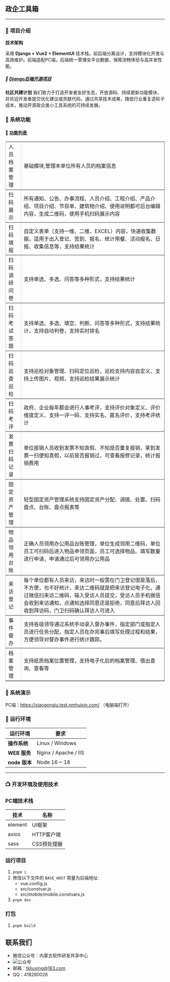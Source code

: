 ## 政企工具箱

---

### 📝 **项目介绍**

**技术架构**

采用 **Django + Vue2 + ElementUI** 技术栈，前后端分离设计，支持模块化开发与高效维护。前端适配PC端，后端统一管理全平台数据，保障流畅体验与高并发性能。
##### 🔗 <a href="https://github.com/tkliuxing/mps-backend" target="_blank">Django后端开源项目</a> 

**社区共建计划**
我们致力于打造开发者友好生态，开放源码、持续更新功能模块，并欢迎开发者提交优化建议或贡献代码。通过共享技术成果，降低行业重复造轮子成本，推动开源政企类小工具系统的可持续发展。

### 📖 系统功能   
#### 🔗 <a href="https://gongju.nmhuixin.com/h5.html#/" target="_blank">功能列表</a> 

<table data-v-40ca8107="" border="1" style="border-collapse: collapse; border-color: rgb(218, 218, 218);"><tbody data-v-40ca8107=""><tr data-v-40ca8107=""><td data-v-40ca8107="" class="left_column">人员档案管理<br data-v-40ca8107=""><!----></td><td data-v-40ca8107="" class="right_column">基础模块,管理本单位所有人员的档案信息</td></tr><tr data-v-40ca8107=""><td data-v-40ca8107="" class="left_column">扫码展示<br data-v-40ca8107=""><uni-button data-v-46dffd7d="" data-v-40ca8107="" class="u-button u-reset-button jiesao u-button--primary u-button--square u-button--mini" app-parameter="" send-message-title="" send-message-path="" lang="en" data-name="" session-from="" send-message-img=""><!----></uni-button></td><td data-v-40ca8107="" class="right_column">所有通知、公告、办事流程、人员介绍、工程介绍、产品介绍、项目介绍、节目单、建筑物介绍、使用说明都可后台编辑内容，生成二维码，使用手机扫码展示内容</td></tr><tr data-v-40ca8107=""><td data-v-40ca8107="" class="left_column">扫码填报<br data-v-40ca8107=""><uni-button data-v-46dffd7d="" data-v-40ca8107="" class="u-button u-reset-button jiesao u-button--primary u-button--square u-button--mini" app-parameter="" send-message-title="" send-message-path="" lang="en" data-name="" session-from="" send-message-img=""><!----></uni-button></td><td data-v-40ca8107="" class="right_column">自定义表单（支持一维、二维、EXCEL）内容，快速收集数据，适用于出入登记、签到、报名、统计用餐、活动报名、日报、收集信息等，支持结果统计</td></tr><tr data-v-40ca8107=""><td data-v-40ca8107="" class="left_column">扫码调研问卷<br data-v-40ca8107=""><uni-button data-v-46dffd7d="" data-v-40ca8107="" class="u-button u-reset-button jiesao u-button--primary u-button--square u-button--mini" app-parameter="" send-message-title="" send-message-path="" lang="en" data-name="" session-from="" send-message-img=""><!----></uni-button></td><td data-v-40ca8107="" class="right_column">支持单选、多选、问答等多种形式，支持结果统计</td></tr><tr data-v-40ca8107=""><td data-v-40ca8107="" class="left_column">扫码考试答题<br data-v-40ca8107=""><uni-button data-v-46dffd7d="" data-v-40ca8107="" class="u-button u-reset-button jiesao u-button--primary u-button--square u-button--mini" app-parameter="" send-message-title="" send-message-path="" lang="en" data-name="" session-from="" send-message-img=""><!----></uni-button></td><td data-v-40ca8107="" class="right_column">支持单选、多选、填空、判断、问答等多种形式，支持结果统计，支持自动判卷，支持实时排名</td></tr><tr data-v-40ca8107=""><td data-v-40ca8107="" class="left_column">扫码巡查巡检<br data-v-40ca8107=""><uni-button data-v-46dffd7d="" data-v-40ca8107="" class="u-button u-reset-button jiesao u-button--primary u-button--square u-button--mini" app-parameter="" send-message-title="" send-message-path="" lang="en" data-name="" session-from="" send-message-img=""><!----></uni-button></td><td data-v-40ca8107="" class="right_column">支持巡检对象管理、扫码定位巡检，巡检支持内容自定义、支持上传图片、视频，支持巡检结果展示统计</td></tr><tr data-v-40ca8107=""><td data-v-40ca8107="" class="left_column">扫码考评<br data-v-40ca8107=""><uni-button data-v-46dffd7d="" data-v-40ca8107="" class="u-button u-reset-button jiesao u-button--primary u-button--square u-button--mini" app-parameter="" send-message-title="" send-message-path="" lang="en" data-name="" session-from="" send-message-img=""><!----></uni-button></td><td data-v-40ca8107="" class="right_column">政府、企业每年都会进行人事考评，支持评价对象定义、评价维度定义、支持一评一码、支持实名、匿名评价，支持考评统计</td></tr><tr data-v-40ca8107=""><td data-v-40ca8107="" class="left_column">发票扫码记录<br data-v-40ca8107=""><uni-button data-v-46dffd7d="" data-v-40ca8107="" class="u-button u-reset-button jiesao u-button--primary u-button--square u-button--mini" app-parameter="" send-message-title="" send-message-path="" lang="en" data-name="" session-from="" send-message-img=""><!----></uni-button></td><td data-v-40ca8107="" class="right_column">单位报销人员收到发票不知真假、不知是否重复报销，拿到发票一扫便知真假，以前是否报销过，可查看报修记录，统计报销费用</td></tr><tr data-v-40ca8107=""><td data-v-40ca8107="" class="left_column">固定资产管理<br data-v-40ca8107=""><uni-button data-v-46dffd7d="" data-v-40ca8107="" class="u-button u-reset-button jiesao u-button--primary u-button--square u-button--mini" app-parameter="" send-message-title="" send-message-path="" lang="en" data-name="" session-from="" send-message-img=""><!----></uni-button></td><td data-v-40ca8107="" class="right_column">轻型固定资产管理系统支持固定资产分配、调拨、处置、扫码盘点、台账、盘点报表等</td></tr><tr data-v-40ca8107=""><td data-v-40ca8107="" class="left_column">物品领用台账<br data-v-40ca8107=""><uni-button data-v-46dffd7d="" data-v-40ca8107="" class="u-button u-reset-button jiesao u-button--primary u-button--square u-button--mini" app-parameter="" send-message-title="" send-message-path="" lang="en" data-name="" session-from="" send-message-img=""><!----></uni-button></td><td data-v-40ca8107="" class="right_column">正确人员领用办公用品台账管理，单位生成领用二维码，单位员工可扫码后进入物品申领页面，员工可选择物品、填写数量进行申请，申请通过后可领用办公用品</td></tr><tr data-v-40ca8107=""><td data-v-40ca8107="" class="left_column">来访登记<br data-v-40ca8107=""><uni-button data-v-46dffd7d="" data-v-40ca8107="" class="u-button u-reset-button jiesao u-button--primary u-button--square u-button--mini" app-parameter="" send-message-title="" send-message-path="" lang="en" data-name="" session-from="" send-message-img=""><!----></uni-button></td><td data-v-40ca8107="" class="right_column">每个单位都有人员来访，来访时一般需在门卫登记很是落后，不方便，也不好统计，来访二维码就是把来访登记电子化，通过微信扫来访二维码，输入受访人员提交，受访人员手机微信会收到来访通知，点通知选择同意还是拒绝，同意后拜访人回收到拜访码，门卫扫码确认拜访人可进入</td></tr><tr data-v-40ca8107=""><td data-v-40ca8107="" class="left_column">事件督办<br data-v-40ca8107=""><uni-button data-v-46dffd7d="" data-v-40ca8107="" class="u-button u-reset-button jiesao u-button--primary u-button--square u-button--mini" app-parameter="" send-message-title="" send-message-path="" lang="en" data-name="" session-from="" send-message-img=""><!----></uni-button></td><td data-v-40ca8107="" class="right_column">支持各级领导通过系统手动录入督办事件，指定部门或指定人员进行任务分配，指定人员在办完事后填写处理过程和结果，方便领导对督办事件进行统计跟踪。</td></tr><tr data-v-40ca8107=""><td data-v-40ca8107="" class="left_column">档案管理<br data-v-40ca8107=""><uni-button data-v-46dffd7d="" data-v-40ca8107="" class="u-button u-reset-button jiesao u-button--primary u-button--square u-button--mini" app-parameter="" send-message-title="" send-message-path="" lang="en" data-name="" session-from="" send-message-img=""><!----></uni-button></td><td data-v-40ca8107="" class="right_column">支持纸质档案位置管理，支持电子化后的档案管理、借出查询、查看等</td></tr></tbody></table>


### 📱 系统演示

PC端：https://xiaogongju.test.nmhuixin.com/ （电脑端打开）

### 🔐 **运行环境**

| **运行环境**    | **要求**               |
|-------------|----------------------|
| **操作系统**    | Linux / Windows      |
| **WEB 服务**  | Nginx / Apache / IIS |
| **node 版本** | Node 16 ~ 18         |

---

### 📺 **开发环境及使用技术**


### PC端技术栈

| **技术**  | **名称**  |
|---------|---------|
| element | UI框架    |
| axios   | HTTP客户端 |
| sass    | CSS预处理器 |

### 运行项目

1. `pnpm i`
1. 修改以下文件的 `BASE_HOST` 常量为后端地址:
    * vue.config.js
    * src/constvar.js
    * src/mobile/mobile.constvars.js
1. `pnpm dev`


### 打包

1. `pnpm build`


## 联系我们

- 微信公众号：内蒙古软件研发共享中心
- ![公众号](https://gongju.nmhuixin.com/qrcode.jpg)
- 邮箱：tkliuxing@163.com
- QQ：418280026
